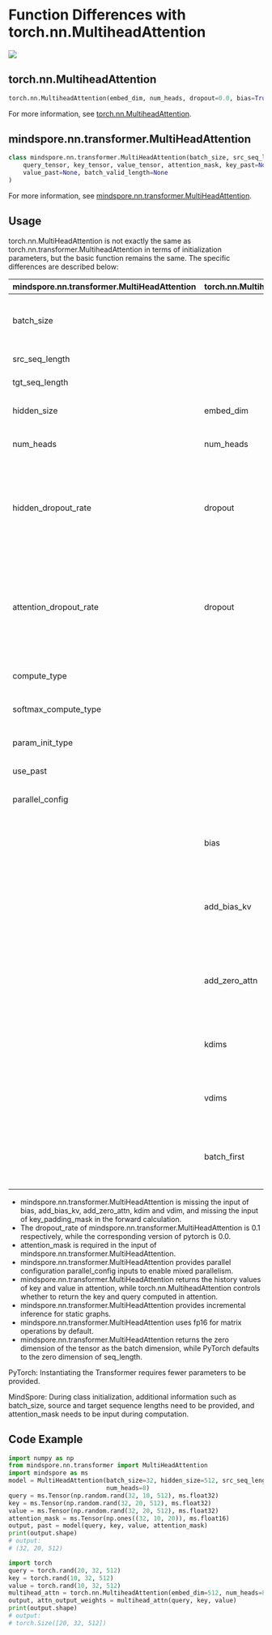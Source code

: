 # Function Differences with torch.nn.MultiheadAttention

<a href="https://gitee.com/mindspore/docs/blob/master/docs/mindspore/source_en/note/api_mapping/pytorch_diff/MultiHeadAttention.md" target="_blank"><img src="https://mindspore-website.obs.cn-north-4.myhuaweicloud.com/website-images/master/resource/_static/logo_source_en.png"></a>

## torch.nn.MultiheadAttention

```python
torch.nn.MultiheadAttention(embed_dim, num_heads, dropout=0.0, bias=True, add_bias_kv=False, add_zero_attn=False, kdim=None, vdim=None, batch_first=False, device=None, dtype=None)
```

For more information, see [torch.nn.MultiheadAttention](https://pytorch.org/docs/1.5.0/nn.html#torch.nn.MultiheadAttention).

## mindspore.nn.transformer.MultiHeadAttention

```python
class mindspore.nn.transformer.MultiHeadAttention(batch_size, src_seq_length, tgt_seq_length, hidden_size, num_heads, hidden_dropout_rate=0.1, attention_dropout_rate=0.1, compute_dtype=mstype.float16, softmax_compute_type=mstype.float32, param_init_type=mstype.float32, use_past=False, parallel_config=default_dpmp_config)(
    query_tensor, key_tensor, value_tensor, attention_mask, key_past=None,
    value_past=None, batch_valid_length=None
)
```

For more information, see [mindspore.nn.transformer.MultiHeadAttention](https://www.mindspore.cn/docs/en/master/api_python/mindspore.nn.transformer.html#mindspore.nn.transformer.MultiHeadAttention).

## Usage

torch.nn.MultiHeadAttention is not exactly the same as torch.nn.transformer.MultiheadAttention in terms of initialization parameters, but the basic function remains the same. The specific differences are described below:

| mindspore.nn.transformer.MultiHeadAttention | torch.nn.MultiheadAttention | Descriptions         |
| ---------------------------------------- | --------------------------- | ------|
| batch_size                    |                             | MindSpore requires an additional batch size to be passed in for checksum and incremental inference.    |
| src_seq_length                           |                             | encoder input sequence length.                                        |
| tgt_seq_length                           |                             | decoder input sequence length.                                        |
| hidden_size                              | embed_dim                   | Inconsistent parameter names, the same meaning.                                   |
| num_heads                                | num_heads                   | Number of heads of Attention, same meaning.                              |
| hidden_dropout_rate                      | dropout                     | The meaning is different. hidden_dropout_rate indicates the dropout at the hidden layer, while PyTorch dropout parameter additionally controls the dropout rate at the softmax. |
| attention_dropout_rate                   | dropout                     | The meaning is different. attention_dropout_rate indicates the dropout at softmax, while PyTorch dropout parameter additionally controls the dropout rate of the hidden layer. |
| compute_type                             |                             | Controls the type of internal matmul matrix calculation.          |
| softmax_compute_type                |            | Control the type of softmax calculation in attention.                |
| param_init_type                          |                             | Control the type of parameter initialization.                                       |
| use_past                                 |                             | Whether to use incremental inference.                                           |
| parallel_config                          |                             | Configuration parameters for parallel settings.                                         |
|                                          | bias                        | Whether to add bias to the projection layer. The default behavior of MindSpore is to add it.      |
|                                          | add_bias_kv                 | Whether to add bias on top of the key and value sequence in the 0th dimension. MindSpore does not implement this feature. |
|                                          | add_zero_attn               | Whether to add bias on top of the key and value sequence in the first dimension. MindSpore does not implement this feature. |
|                                          | kdims                       | The number of features of the key dimension. MindSpore does not implement this feature.                |
|                                          | vdims                       | The number of features of the key dimension. MindSpore does not implement this feature.             |
|                                          | batch_first                 | MindSpore is configured as (batch,seq, feature) by default, i.e. PyTorch's batch_first=True |

- mindspore.nn.transformer.MultiHeadAttention is missing the input of bias, add_bias_kv, add_zero_attn, kdim and vdim, and missing the input of key_padding_mask in the forward calculation.
- The dropout_rate of mindspore.nn.transformer.MultiHeadAttention is 0.1 respectively, while the corresponding version of pytorch is 0.0.
- attention_mask is required in the input of mindspore.nn.transformer.MultiHeadAttention.
- mindspore.nn.transformer.MultiHeadAttention provides parallel configuration parallel_config inputs to enable mixed parallelism.
- mindspore.nn.transformer.MultiHeadAttention returns the history values of key and value in attention, while torch.nn.MultiheadAttention controls whether to return the key and query computed in attention.
- mindspore.nn.transformer.MultiHeadAttention provides incremental inference for static graphs.
- mindspore.nn.transformer.MultiHeadAttention uses fp16 for matrix operations by default.
- mindspore.nn.transformer.MultiHeadAttention returns the zero dimension of the tensor as the batch dimension, while PyTorch defaults to the zero dimension of seq_length.

PyTorch: Instantiating the Transformer requires fewer parameters to be provided.

MindSpore: During class initialization, additional information such as batch_size, source and target sequence lengths need to be provided, and attention_mask needs to be input during computation.

## Code Example

```python
import numpy as np
from mindspore.nn.transformer import MultiHeadAttention
import mindspore as ms
model = MultiHeadAttention(batch_size=32, hidden_size=512, src_seq_length=10, tgt_seq_length=20,
                           num_heads=8)
query = ms.Tensor(np.random.rand(32, 10, 512), ms.float32)
key = ms.Tensor(np.random.rand(32, 20, 512), ms.float32)
value = ms.Tensor(np.random.rand(32, 20, 512), ms.float32)
attention_mask = ms.Tensor(np.ones((32, 10, 20)), ms.float16)
output, past = model(query, key, value, attention_mask)
print(output.shape)
# output:
# (32, 20, 512)

import torch
query = torch.rand(20, 32, 512)
key = torch.rand(10, 32, 512)
value = torch.rand(10, 32, 512)
multihead_attn = torch.nn.MultiheadAttention(embed_dim=512, num_heads=8)
output, attn_output_weights = multihead_attn(query, key, value)
print(output.shape)
# output:
# torch.Size([20, 32, 512])
```
